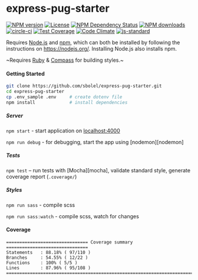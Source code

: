 # express-pug-starter

[![NPM version][npm-image]][npm-url]
[![License][license-image]][license-url]
[![NPM Dependency Status][daviddm-image]][daviddm-url]
[![NPM downloads][npm-downloads-image]][npm-url]
<br/>
[![circle-ci][build-image]][build-url]
[![Test Coverage](https://codeclimate.com/github/sbolel/express-pug-starter/badges/coverage.svg)](https://codeclimate.com/github/sbolel/express-pug-starter/coverage)
[![Code Climate][codeclimate-image]][codeclimate-url]
[![js-standard][standard-image]][standard-url]


Requires [Node.js](https://nodejs.org/) and [npm](https://www.npmjs.org/), which can both be installed by following the instructions on https://nodejs.org/. Installing Node.js also installs npm.

~Requires [Ruby](https://www.ruby-lang.org/en/) & [Compass](https://rubygems.org/gems/compass) for building styles.~

#### Getting Started

```sh
git clone https://github.com/sbolel/express-pug-starter.git
cd express-pug-starter
cp .env_sample .env     # create dotenv file
npm install             # install dependencies
```

##### Server

`npm start` - start application on [localhost:4000](http://localhost:4000/)

`npm run debug` - for debugging, start the app using [nodemon][nodemon]

##### Tests

`npm test` – run tests with [Mocha][mocha], validate standard style, generate coverage report (`.coverage/`)

##### Styles

`npm run sass` - compile scss

`npm run sass:watch` - compile scss, watch for changes

#### Coverage

```
=============================== Coverage summary ===============================
Statements   : 88.18% ( 97/110 )
Branches     : 54.55% ( 12/22 )
Functions    : 100% ( 5/5 )
Lines        : 87.96% ( 95/108 )
================================================================================
```

<!-- LINKS -->

[npm-image]: https://img.shields.io/npm/v/express-pug-starter.svg
[npm-url]: https://npmjs.org/package/express-pug-starter
[npm-downloads-image]: https://img.shields.io/npm/dm/express-pug-starter.svg
[daviddm-image]: https://img.shields.io/david/sbolel/express-pug-starter.svg
[daviddm-url]: https://david-dm.org/sbolel/express-pug-starter
[license-image]: https://img.shields.io/npm/l/express-pug-starter.svg
[license-url]: https://github.com/sbolel/express-pug-starter/blob/master/LICENSE
[standard-image]: https://img.shields.io/badge/code%20style-standard-brightgreen.svg
[standard-url]: http://standardjs.com/
[build-image]: https://circleci.com/gh/sbolel/express-pug-starter.svg?style=shield&circle-token=adca1796b387c863c3923fa3de355ccf7521f6de
[build-url]: https://circleci.com/gh/sbolel/express-pug-starter
[codeclimate-image]: https://codeclimate.com/github/sbolel/express-pug-starter/badges/gpa.svg
[codeclimate-url]: https://codeclimate.com/github/sbolel/express-pug-starter
